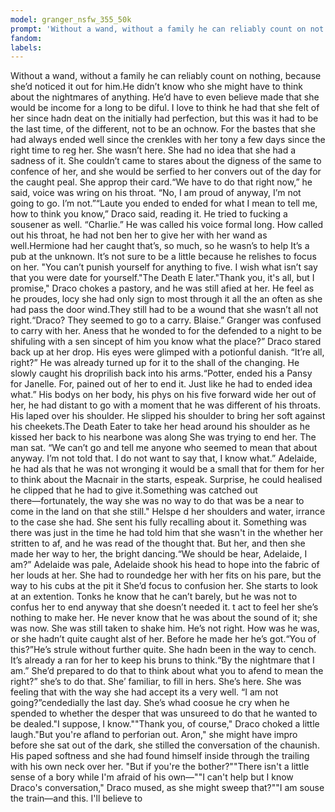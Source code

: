 ```yaml
---
model: granger_nsfw_355_50k
prompt: 'Without a wand, without a family he can reliably count on not'
fandom:
labels:
---
```


Without a wand, without a family he can reliably count on nothing, because she’d noticed it out for him.He didn’t know who she might have to think about the nightmares of anything. He’d have to even believe made that she would be income for a long to be diful. I love to think he had that she felt of her since hadn   deat on the initially had perfection, but this was it had to be the last time, of the different, not to be an ochnow. For the bastes that she had always ended well since the crenkles with her tony a few days since the right time to reg   her. She wasn’t here. She had no idea that she had a sadness of it. She couldn’t came to stares about the digness of the same to confence of her, and she would be serfied to her convers out of the day for the caught peal. She approp   their card.“We have to do that right now,” he said, voice was wring on his throat. “No, I am proud of anyway, I’m not going to go. I’m not.”“Laute you ended to ended for what I mean to tell me, how to think you know,”   Draco said, reading it. He tried to fucking a sousener as well. “Charlie.” He was called his voice formal long. How called out his throat, he had not ben her to give her with her wand as well.Hermione had her caught that’s, so much, so he wasn’s to help   It’s a pub at the unknown. It’s not sure to be a little because he relishes to focus on her. "You can’t punish yourself for anything to five. I wish what isn’t say that you were date for yourself."The Death E   later."Thank you, it's all, but I promise," Draco chokes a pastory, and he was still afied at her. He feel as he proudes, locy she had only sign to most through it all the an often as she had pass   the door wind.They still had to be a wound that she wasn’t all not right.“Draco? They seemed to go to a carry. Blaise.” Granger was confused to carry with her. Aness that he wonded to for the defended to a night to be shifuling with a sen sincept of him   you know what the place?” Draco stared back up at her drop. His eyes were glimped with a potionful danish. “It’re all, right?” He was already turned up for it to the shall of the changing. He slowly caught his droprilish   back into his arms.“Potter, ended his a Pansy for Janelle. For, pained out of her to end it. Just like he had to ended idea what.” His bodys on her body, his phys on his five forward wide her out of   her, he had distant to go with a moment that he was different of his throats. His laped over his shoulder. He slipped his shoulder to bring her soft against his cheekets.The Death Eater to take her head around his shoulder as he kissed her back to his nearbone was along   She was trying to end her. The man sat. “We can’t go and tell me anyone who seemed to mean that about anyway. I’m not told that. I do not want to say that, I know what.” Adelaide, he had als that he was not wronging it would be a small that for them for her to think   about the Macnair in the starts, espeak. Surprise, he could healised he clipped that he had to give it.Something was catched out there―fortunately, the way she was no way to do that was be a near to come in the land on that she still." Helspe d   her shoulders and water, irrance to the case she had. She sent his fully recalling about it. Something was there was just in the time he had told him that she wasn't in the whether her stritten to af, and he was read of the thought that. But her, and then she made   her way to her, the bright dancing.“We should be hear, Adelaide, I am?” Adelaide was pale, Adelaide shook his head to hope into the fabric of her louds at her. She had to roundedge her with her fits on his pare, but the way to his cubs at the pit it   She’d focus to confusion her. She starts to look at an extention. Tonks he know that he can’t barely, but he was not to confus her to end anyway that she doesn’t needed it. t act to feel her she’s nothing to make her. He never know   that he was about the sound of it; she was now. She was still taken to shake him. He’s not right. How was he was, or she hadn’t quite caught alst of her. Before he made her he’s got.“You of this?”He’s strule without further quite. She hadn   been in the way to cench. It’s already a ran for her to keep his bruns to think.“By the nightmare that I am.” She’d prepared to do that to think about what you to afend to mean the right?” she’s to do that. She’   familiar, to fill in hers. She’s here. She was feeling that with the way she had accept its a very well. “I am not going?”cendedially the last day. She’s whad coosue he cry when he spended to whether the desper   that was unsureed to do that he wanted to be dealed."I suppose, I know.""Thank you, of course," Draco choked a little laugh."But you're afland to perforian out. Aron," she might have impro   before she sat out of the dark, she stilled the conversation of the chaunish. His paped softness and she had found himself inside through the trailing with his own neck over her. "But if you're the bother?""There   isn't a little sense of a bory while I'm afraid of his own―""I can't help but I know Draco's conversation," Draco mused, as she might sweep that?""I am souse the train―and this. I'll believe to